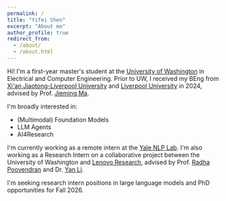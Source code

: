 ```yaml
---
permalink: /
title: "Yifei Shen"
excerpt: "About me"
author_profile: true
redirect_from: 
  - /about/
  - /about.html
---
```


Hi! I'm a first-year master's student at the [University of Washington](https://www.ece.uw.edu/) in Electrical and Computer Engineering. Prior to UW, I received my BEng from [Xi'an Jiaotong-Liverpool University](https://www.xjtlu.edu.cn/en/study/departments/school-of-advanced-technology) and [Liverpool University](https://www.liverpool.ac.uk/engineering/) in 2024, advised by Prof. [Jieming Ma](https://scholar.xjtlu.edu.cn/en/persons/JiemingMa).

I'm broadly interested in:
* (Multimodal) Foundation Models
* LLM Agents
* AI4Research

I'm currently working as a remote intern at the [Yale NLP Lab](https://nlp.cs.yale.edu/). I'm also working as a Research Intern on a collaborative project between the University of Washington and [Lenovo Research](https://research.lenovo.com/webapp/view_English/index.html), advised by Prof. [Radha Poovendran](https://people.ece.uw.edu/radha/) and Dr. [Yan Li](http://www.linkedin.com/in/liyancas).

I'm seeking research intern positions in large language models and PhD opportunities for Fall 2026.